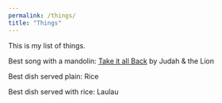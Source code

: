 ```yaml
---
permalink: /things/
title: "Things"
---
```


This is my list of things.

Best song with a mandolin: [Take it all Back][1] by Judah & the Lion

Best dish served plain: Rice

Best dish served with rice: Laulau



[1]: https://youtu.be/oomkO5nHxnY